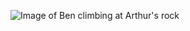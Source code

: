 ![Image of Ben climbing at Arthur's rock](https://user-images.githubusercontent.com/58609154/130494124-2dfaf1b4-74cf-4a5e-ab6d-bc167c0490b2.jpg)
